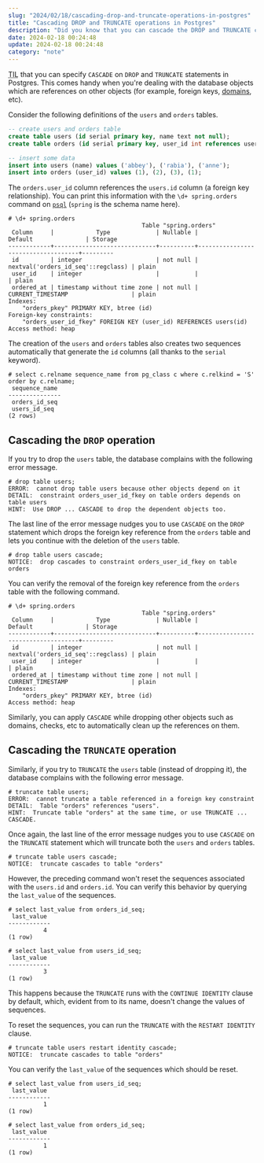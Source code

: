 ```yaml
---
slug: "2024/02/18/cascading-drop-and-truncate-operations-in-postgres"
title: "Cascading DROP and TRUNCATE operations in Postgres"
description: "Did you know that you can cascade the DROP and TRUNCATE commands in Postgres to automatically remove dependent objects like foreign keys, domains, etc?"
date: 2024-02-18 00:24:48
update: 2024-02-18 00:24:48
category: "note"
---
```


<abbr title="Today I Learned">TIL</abbr> that you can specify `CASCADE` on `DROP` and `TRUNCATE` statements in Postgres. This comes handy when you're dealing with the database objects which are references on other objects (for example, foreign keys, [domains](https://www.postgresql.org/docs/current/domains.html), etc).

Consider the following definitions of the `users` and `orders` tables.

```sql
-- create users and orders table
create table users (id serial primary key, name text not null);
create table orders (id serial primary key, user_id int references users (id), ordered_at timestamp not null default current_timestamp);

-- insert some data
insert into users (name) values ('abbey'), ('rabia'), ('anne');
insert into orders (user_id) values (1), (2), (3), (1);
```

The `orders.user_id` column references the `users.id` column (a foreign key relationship). You can print this information with the `\d+ spring.orders` command on [`psql`](https://www.postgresql.org/docs/current/app-psql.html) (`spring` is the schema name here).

```psql-console
# \d+ spring.orders
                                      Table "spring.orders"
 Column     |            Type             | Nullable |              Default               | Storage 
------------+-----------------------------+----------+------------------------------------+---------
 id         | integer                     | not null | nextval('orders_id_seq'::regclass) | plain  
 user_id    | integer                     |          |                                    | plain  
 ordered_at | timestamp without time zone | not null | CURRENT_TIMESTAMP                  | plain  
Indexes:
    "orders_pkey" PRIMARY KEY, btree (id)
Foreign-key constraints:
    "orders_user_id_fkey" FOREIGN KEY (user_id) REFERENCES users(id)
Access method: heap
```

The creation of the `users` and `orders` tables also creates two sequences automatically that generate the `id` columns (all thanks to the `serial` keyword).

```psql-console
# select c.relname sequence_name from pg_class c where c.relkind = 'S' order by c.relname;
 sequence_name
---------------
 orders_id_seq
 users_id_seq
(2 rows)
```

## Cascading the `DROP` operation

If you try to drop the `users` table, the database complains with the following error message.

```psql-console {4}
# drop table users;
ERROR:  cannot drop table users because other objects depend on it
DETAIL:  constraint orders_user_id_fkey on table orders depends on table users
HINT:  Use DROP ... CASCADE to drop the dependent objects too.
```

The last line of the error message nudges you to use `CASCADE` on the `DROP` statement which drops the foreign key reference from the `orders` table and lets you continue with the deletion of the `users` table.

```psql-console
# drop table users cascade;
NOTICE:  drop cascades to constraint orders_user_id_fkey on table orders
```

You can verify the removal of the foreign key reference from the `orders` table with the following command.

```psql-console
# \d+ spring.orders
                                      Table "spring.orders"
 Column     |            Type             | Nullable |              Default               | Storage 
------------+-----------------------------+----------+------------------------------------+---------
 id         | integer                     | not null | nextval('orders_id_seq'::regclass) | plain   
 user_id    | integer                     |          |                                    | plain   
 ordered_at | timestamp without time zone | not null | CURRENT_TIMESTAMP                  | plain
Indexes:
    "orders_pkey" PRIMARY KEY, btree (id)
Access method: heap
```

Similarly, you can apply `CASCADE` while dropping other objects such as domains, checks, etc to automatically clean up the references on them.

## Cascading the `TRUNCATE` operation

Similarly, if you try to `TRUNCATE` the `users` table (instead of dropping it), the database complains with the following error message.

```psql-console {4}
# truncate table users;
ERROR:  cannot truncate a table referenced in a foreign key constraint
DETAIL:  Table "orders" references "users".
HINT:  Truncate table "orders" at the same time, or use TRUNCATE ... CASCADE.
```

Once again, the last line of the error message nudges you to use `CASCADE` on the `TRUNCATE` statement which will truncate both the `users` and `orders` tables.

```psql-console
# truncate table users cascade;
NOTICE:  truncate cascades to table "orders"
```

However, the preceding command won't reset the sequences associated with the `users.id` and `orders.id`. You can verify this behavior by querying the `last_value` of the sequences.

```psql-console
# select last_value from orders_id_seq;
 last_value
------------
          4
(1 row)

# select last_value from users_id_seq;
 last_value
------------
          3
(1 row)
```

This happens because the `TRUNCATE` runs with the `CONTINUE IDENTITY` clause by default, which, evident from to its name, doesn't change the values of sequences.

To reset the sequences, you can run the `TRUNCATE` with the `RESTART IDENTITY` clause.

```psql-console
# truncate table users restart identity cascade;
NOTICE:  truncate cascades to table "orders"
```

You can verify the `last_value` of the sequences which should be reset.

```psql-console
# select last_value from users_id_seq;
 last_value
------------
          1
(1 row)

# select last_value from orders_id_seq;
 last_value
------------
          1
(1 row)
```
